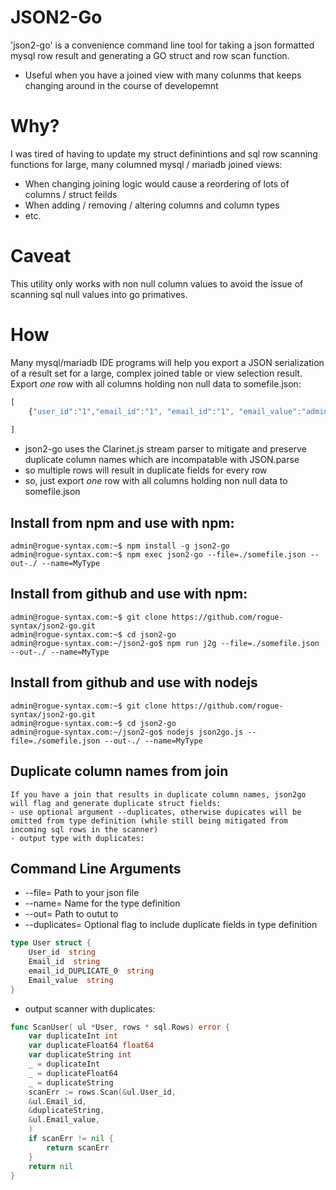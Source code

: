 # JSON2-Go
'json2-go' is a convenience command line tool for taking a json formatted mysql row result and generating a GO struct and row scan function.
* Useful when you have a joined view with many colunms that keeps changing around in the course of developemnt


# Why?
I was tired of having to update my struct definintions and sql row scanning functions for large, many columned mysql / mariadb joined views:
* When changing joining logic would cause a reordering of lots of columns / struct feilds
* When adding / removing / altering columns and column types
* etc.

# Caveat
This utility only works with non null column values to avoid the issue of scanning sql null values into go primatives.

# How
Many mysql/mariadb IDE programs will help you export a JSON serialization of a result set for a large, complex joined table or view selection result.
Export _one_ row with all columns holding non null data to somefile.json:
``` js
[
	{"user_id":"1","email_id":"1", "email_id":"1", "email_value":"admin@rogue-syntax.com"}
	
]
```
* json2-go uses the Clarinet.js stream parser to mitigate and preserve duplicate column names which are incompatable with JSON.parse
* so multiple rows will result in duplicate fields for every row
* so, just export _one_ row with all columns holding non null data to somefile.json


## Install from npm and use with npm:
```console
admin@rogue-syntax.com:~$ npm install -g json2-go
admin@rogue-syntax.com:~$ npm exec json2-go --file=./somefile.json --out-./ --name=MyType
```

## Install from github and use with npm:
```console
admin@rogue-syntax.com:~$ git clone https://github.com/rogue-syntax/json2-go.git
admin@rogue-syntax.com:~$ cd json2-go
admin@rogue-syntax.com:~/json2-go$ npm run j2g --file=./somefile.json --out-./ --name=MyType
```

## Install from github and use with nodejs
```console
admin@rogue-syntax.com:~$ git clone https://github.com/rogue-syntax/json2-go.git
admin@rogue-syntax.com:~$ cd json2-go
admin@rogue-syntax.com:~/json2-go$ nodejs json2go.js --file=./somefile.json --out-./ --name=MyType
```

## Duplicate column names from join 
```console
If you have a join that results in duplicate column names, json2go will flag and generate duplicate struct fields:
- use optional argument --duplicates, otherwise dupicates will be omitted from type definition (while still being mitigated from incoming sql rows in the scanner)
- output type with duplicates:
```

## Command Line Arguments
* --file= Path to your json file
* --name= Name for the type definition
* --out= Path to outut to
* --duplicates= Optional flag to include duplicate fields in type definition

``` go
type User struct { 
	User_id  string 
	Email_id  string 
	email_id_DUPLICATE_0  string 
	Email_value  string 
}
```
- output scanner with duplicates:
``` go
func ScanUser( ul *User, rows * sql.Rows) error { 
	var duplicateInt int 
	var duplicateFloat64 float64 
	var duplicateString int 
	_ = duplicateInt 
	_ = duplicateFloat64 
	_ = duplicateString 
	scanErr := rows.Scan(&ul.User_id, 
	&ul.Email_id, 
	&duplicateString, 
	&ul.Email_value, 
	)
	if scanErr != nil {
		return scanErr
	}
	return nil
}
```
